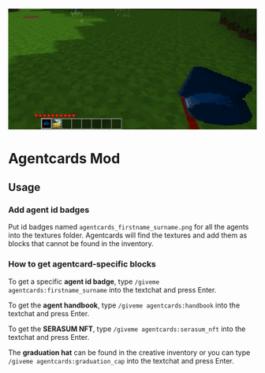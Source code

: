 ![screenshot](thumbnail.png)

# Agentcards Mod

## Usage
### Add agent id badges
Put id badges named `agentcards_firstname_surname.png` for all the agents into the textures folder. Agentcards will find the textures and add them as blocks that cannot be found in the inventory.

### How to get agentcard-specific blocks
To get a specific **agent id badge**, type `/giveme agentcards:firstname_surname` into the textchat and press Enter.

To get the **agent handbook**, type `/giveme agentcards:handbook` into the textchat and press Enter.

To get the **SERASUM NFT**, type `/giveme agentcards:serasum_nft` into the textchat and press Enter.

The **graduation hat** can be found in the creative inventory or you can type `/giveme agentcards:graduation_cap` into the textchat and press Enter.
